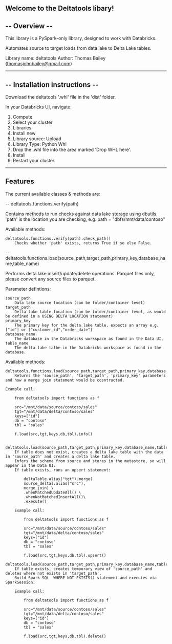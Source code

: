Welcome to the Deltatools libary!
--------------
-- Overview --
--------------

This library is a PySpark-only library, designed to work with Databricks. 

Automates source to target loads from data lake to Delta Lake tables.

Library name: deltatools
Author: Thomas Bailey (thomasjohnbailey@gmail.com)

-------------------------------
-- Installation instructions --
-------------------------------


Download the deltatools '.whl' file in the 'dist' folder.  

In your Databricks UI, navigate:

1. Compute
2. Select your cluster
3. Libraries
4. Install new
5. Library source: Upload
6. Library Type: Python Whl
7. Drop the .whl file into the area marked 'Drop WHL here'.
8. Install
9. Restart your cluster.

--------------
Features 
--------------

The current available classes & methods are:

-- deltatools.functions.verify(path)

Contains methods to run checks against data lake storage using dbutils.
'path' is the location you are checking, e.g. path = "dbfs/mnt/data/contoso"

Available methods:

    deltatools.functions.verify(path).check_path() 
        Checks whether 'path' exists, returns True if so else False.

-- deltatools.functions.load(source_path,target_path,primary_key,database_name,table_name)

Performs delta lake insert/update/delete operations.  Parquet files only, please convert any source files to parquet.

Parameter defintions:

    source_path
        Data lake source location (can be folder/container level)
    target_path
        Delta lake table location (can be folder/container level, as would be defined in a USING DELTA LOCATION statement)
    primary_key
        The primary key for the delta lake table, expects an array e.g. ["id"] or ["customer_id","order_date"]
    database_name
        The database in the Databricks workspace as found in the Data UI,
    table_name
        The delta lake talbe in the Databricks workspace as found in the database.

Available methods:

    deltatools.functions.load(source_path,target_path,primary_key,database_name,table_name).info()
        Returns the 'source_path', 'target_path', 'primary_key' parameters and how a merge join statement would be cosntructed.

    Example call:

        from deltatools import functions as f

        src="/mnt/data/source/contoso/sales"
        tgt="/mnt/data/delta/contoso/sales"
        keys=["id"]
        db = "contoso"
        tbl = "sales"

        f.load(src,tgt,keys,db,tbl).info()


    deltatools.load(source_path,target_path,primary_key,database_name,table_name).upsert()
        If table does not exist, creates a delta lake table with the data in 'source_path' and creates a delta lake table.  
        Infers the schema from source and stores in the metastore, so will appear in the Data UI.
        If table exists, runs an upsert statement:
            
            deltaTable.alias("tgt").merge(
            source_deltas.alias("src"),
            merge_join) \
            .whenMatchedUpdateAll() \
            .whenNotMatchedInsertAll()\
            .execute()

        Example call:

            from deltatools import functions as f

            src="/mnt/data/source/contoso/sales"
            tgt="/mnt/data/delta/contoso/sales"
            keys=["id"]
            db = "contoso"
            tbl = "sales"

            f.load(src,tgt,keys,db,tbl).upsert()

    deltatools.load(source_path,target_path,primary_key,database_name,table_name).delete()
        If table exists, creates temporary view of 'source_path' and deletes where not exists in 'target_path'.
        Build Spark SQL  WHERE NOT EXISTS() statement and executes via SparkSession.

        Example call:

            from deltatools import functions as f

            src="/mnt/data/source/contoso/sales"
            tgt="/mnt/data/delta/contoso/sales"
            keys=["id"]
            db = "contoso"
            tbl = "sales"

            f.load(src,tgt,keys,db,tbl).delete()
